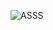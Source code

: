 ![ASSS](https://user-images.githubusercontent.com/44371952/90333894-fd177f80-dfe2-11ea-8d36-4dbfc09c0c38.png)
